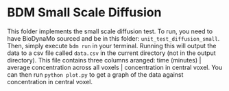 # BDM Small Scale Diffusion

This folder implements the small scale diffusion test. To run, you need to have
BioDynaMo sourced and be in this folder: `unit_test_diffusion_small`. Then,
simply execute `bdm run` in your terminal. Running this will output the data to 
a csv file called `data.csv` in the current directory (not in the output directory).
This file contains three columns aranged: time (minutes) | average concentration across
all voxels | concentration in central voxel. You can then run `python plot.py` to get 
a graph of the data against concentration in central voxel. 
